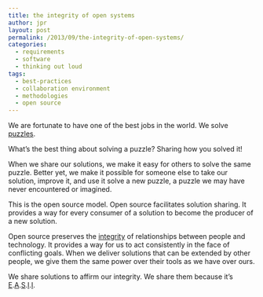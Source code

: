 ```yaml
---
title: the integrity of open systems
author: jpr
layout: post
permalink: /2013/09/the-integrity-of-open-systems/
categories:
  - requirements
  - software
  - thinking out loud
tags:
  - best-practices
  - collaboration environment
  - methodologies
  - open source
---
```

We are fortunate to have one of the best jobs in the world. We solve [puzzles][1].

What&#8217;s the best thing about solving a puzzle? Sharing how you solved it!

When we share our solutions, we make it easy for others to solve the same puzzle. Better yet, we make it possible for someone else to take our solution, improve it, and use it solve a new puzzle, a puzzle we may have never encountered or imagined.

This is the open source model. Open source facilitates solution sharing. It provides a way for every consumer of a solution to become the producer of a new solution.

Open source preserves the [integrity][2] of relationships between people and technology. It provides a way for us to act consistently in the face of conflicting goals. When we deliver solutions that can be extended by other people, we give them the same power over their tools as we have over ours.

We share solutions to affirm our integrity. We share them because it&#8217;s [E][3].[A][4].[S][5].[I][6].[I][7].

 [1]: http://en.wikipedia.org/wiki/Puzzle
 [2]: http://en.wikipedia.org/wiki/Integrity
 [3]: http://blogs.uabgrid.uab.edu/jpr/2013/05/excellence-is-earned/ "Excellence"
 [4]: http://blogs.uabgrid.uab.edu/jpr/2013/06/open-processes-invite-accountability/ "Accountability"
 [5]: http://blogs.uabgrid.uab.edu/jpr/2013/07/service-support-and-freedom/ "Service"
 [6]: http://blogs.uabgrid.uab.edu/jpr/2013/08/on-open-source-and-innovation/ "Innovation"
 [7]: http://blogs.uabgrid.uab.edu/jpr/2013/09/the-integrity-of-open-systems/ "Integrity"